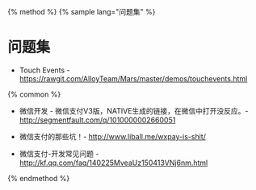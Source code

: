 {% method %}
{% sample lang="问题集" %}

# 问题集

* Touch Events - https://rawgit.com/AlloyTeam/Mars/master/demos/touchevents.html

{% common %}

* 微信开发 - 微信支付V3版，NATIVE生成的链接，在微信中打开没反应。- http://segmentfault.com/q/1010000002660051

* 微信支付的那些坑！- http://www.liball.me/wxpay-is-shit/

* 微信支付-开发常见问题 - http://kf.qq.com/faq/140225MveaUz150413VNj6nm.html

{% endmethod %}

